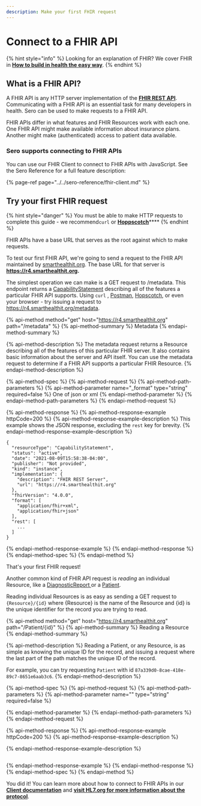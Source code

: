 ```yaml
---
description: Make your first FHIR request
---
```


# Connect to a FHIR API

{% hint style="info" %}
Looking for an explanation of FHIR? We cover FHIR in [**How to build in health the easy way**](../../book/how-to-build-in-health/fhir.md#what-is-fhir).
{% endhint %}

## What is a FHIR API?

A FHIR API is any HTTP server implementation of the [**FHIR REST API**](https://www.hl7.org/fhir/http.html). Communicating with a FHIR API is an essential task for many developers in health. Sero can be used to make requests to a FHIR API.

FHIR APIs differ in what features and FHIR Resources work with each one. One FHIR API might make available information about insurance plans. Another might make \(authenticated\) access to patient data available.

### Sero supports connecting to FHIR APIs

You can use our FHIR Client to connect to FHIR APIs with JavaScript. See the Sero Reference for a full feature description:

{% page-ref page="../../sero-reference/fhir-client.md" %}

## Try your first FHIR request

{% hint style="danger" %}
You must be able to make HTTP requests to complete this guide - we recommend`curl` or [**Hoppscotch**](https://hoppscotch.io/)\*\*\*\*
{% endhint %}

FHIR APIs have a base URL that serves as the root against which to make requests.

To test our first FHIR API, we're going to send a request to the FHIR API maintained by [smarthealthit.org](https://www.smarthealthit.org). The base URL for that server is **https://r4.smarthealthit.org.**

The simplest operation we can make is a GET request to /metadata. This endpoint returns a [CapabilityStatement](https://www.hl7.org/fhir/capabilitystatement.html) describing all of the features a particular FHIR API supports. Using `curl` , [Postman](https://www.postman.com/), [Hopscotch](https://hoppscotch.io/), or even your browser - try issuing a request to https://r4.smarthealthit.org/metadata.

{% api-method method="get" host="https://r4.smarthealthit.org" path="/metadata" %}
{% api-method-summary %}
Metadata
{% endapi-method-summary %}

{% api-method-description %}
The metadata request returns a Resource describing all of the features of this particular FHIR server. It also contains basic information about the server and API itself. You can use the metadata request to determine if a FHIR API supports a particular FHIR Resource.
{% endapi-method-description %}

{% api-method-spec %}
{% api-method-request %}
{% api-method-path-parameters %}
{% api-method-parameter name="\_format" type="string" required=false %}
One of json or xml
{% endapi-method-parameter %}
{% endapi-method-path-parameters %}
{% endapi-method-request %}

{% api-method-response %}
{% api-method-response-example httpCode=200 %}
{% api-method-response-example-description %}
This example shows the JSON response, excluding the `rest` key for brevity. 
{% endapi-method-response-example-description %}

```
{
  "resourceType": "CapabilityStatement",
  "status": "active",
  "date": "2021-08-09T15:58:38-04:00",
  "publisher": "Not provided",
  "kind": "instance",
  "implementation": {
    "description": "FHIR REST Server",
    "url": "https://r4.smarthealthit.org"
  },
  "fhirVersion": "4.0.0",
  "format": [
    "application/fhir+xml",
    "application/fhir+json"
  ],
  "rest": [
    ...
  ]
}
```
{% endapi-method-response-example %}
{% endapi-method-response %}
{% endapi-method-spec %}
{% endapi-method %}

That's your first FHIR request! 

Another common kind of FHIR API request is _reading_ an individual Resource, like a [DiagnosticReport ](https://www.hl7.org/fhir/diagnosticreport.html)or a [Patient](http://www.hl7.org/fhir/patient.html).

Reading individual Resources is as easy as sending a GET request to `{Resource}/{id}` where {Resource} is the name of the Resource and {id} is the unique identifier for the record you are trying to read.

{% api-method method="get" host="https://r4.smarthealthit.org" path="/Patient/{id}" %}
{% api-method-summary %}
Reading a Resource
{% endapi-method-summary %}

{% api-method-description %}
Reading a Patient, or any Resource, is as simple as knowing the unique ID for the record, and issuing a request where the last part of the path matches the unique ID of the record.  
  
For example, you can try requesting `Patient` with id `87a339d0-8cae-418e-89c7-8651e6aab3c6`.
{% endapi-method-description %}

{% api-method-spec %}
{% api-method-request %}
{% api-method-path-parameters %}
{% api-method-parameter name="" type="string" required=false %}

{% endapi-method-parameter %}
{% endapi-method-path-parameters %}
{% endapi-method-request %}

{% api-method-response %}
{% api-method-response-example httpCode=200 %}
{% api-method-response-example-description %}

{% endapi-method-response-example-description %}

```

```
{% endapi-method-response-example %}
{% endapi-method-response %}
{% endapi-method-spec %}
{% endapi-method %}

You did it! You can learn more about how to connect to FHIR APIs in our [**Client documentation**](../../sero-reference/fhir-client.md) and [**visit HL7.org for more information about the protocol**](http://hl7.org/fhir/).

